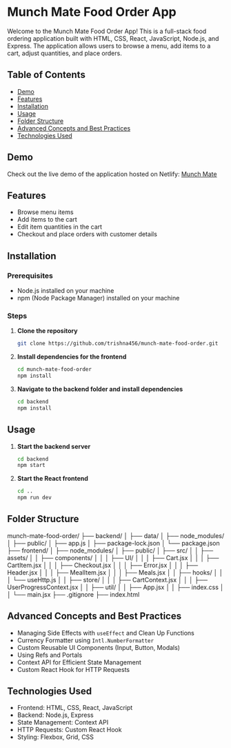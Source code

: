 # Munch Mate Food Order App

Welcome to the Munch Mate Food Order App! This is a full-stack food ordering application built with HTML, CSS, React, JavaScript, Node.js, and Express. The application allows users to browse a menu, add items to a cart, adjust quantities, and place orders.

## Table of Contents
- [Demo](#demo)
- [Features](#features)
- [Installation](#installation)
- [Usage](#usage)
- [Folder Structure](#folder-structure)
- [Advanced Concepts and Best Practices](#advanced-concepts-and-best-practices)
- [Technologies Used](#technologies-used)

## Demo
Check out the live demo of the application hosted on Netlify: [Munch Mate](https://munch-mate-trishna.netlify.app/)

## Features
- Browse menu items
- Add items to the cart
- Edit item quantities in the cart
- Checkout and place orders with customer details

## Installation

### Prerequisites
- Node.js installed on your machine
- npm (Node Package Manager) installed on your machine

### Steps

1. **Clone the repository**
   ```bash
   git clone https://github.com/trishna456/munch-mate-food-order.git
   ```

2. **Install dependencies for the frontend**
   ```bash
   cd munch-mate-food-order
   npm install
   ```

3. **Navigate to the backend folder and install dependencies**
   ```bash
   cd backend
   npm install
   ```

## Usage

1. **Start the backend server**
   ```bash
   cd backend
   npm start
   ```

2. **Start the React frontend**
   ```bash
   cd ..
   npm run dev
   ```

## Folder Structure

munch-mate-food-order/
├── backend/
│   ├── data/
│   ├── node_modules/
│   ├── public/
│   ├── app.js
│   ├── package-lock.json
│   └── package.json
├── frontend/
│   ├── node_modules/
│   ├── public/
│   ├── src/
│   │   ├── assets/
│   │   ├── components/
│   │   │   ├── UI/
│   │   │   ├── Cart.jsx
│   │   │   ├── CartItem.jsx
│   │   │   ├── Checkout.jsx
│   │   │   ├── Error.jsx
│   │   │   ├── Header.jsx
│   │   │   ├── MealItem.jsx
│   │   │   ├── Meals.jsx
│   │   ├── hooks/
│   │   │   └── useHttp.js
│   │   ├── store/
│   │   │   ├── CartContext.jsx
│   │   │   ├── UserProgressContext.jsx
│   │   ├── util/
│   │   ├── App.jsx
│   │   ├── index.css
│   │   └── main.jsx
├── .gitignore
├── index.html


## Advanced Concepts and Best Practices
- Managing Side Effects with `useEffect` and Clean Up Functions
- Currency Formatter using `Intl.NumberFormatter`
- Custom Reusable UI Components (Input, Button, Modals)
- Using Refs and Portals
- Context API for Efficient State Management
- Custom React Hook for HTTP Requests

## Technologies Used
- Frontend: HTML, CSS, React, JavaScript
- Backend: Node.js, Express
- State Management: Context API
- HTTP Requests: Custom React Hook
- Styling: Flexbox, Grid, CSS





   



   
